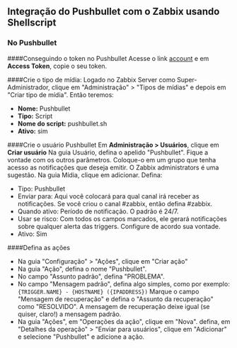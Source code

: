 ## Integração do Pushbullet com o Zabbix usando Shellscript

### No Pushbullet
####Conseguindo o token no Pushbullet
Acesse o link [account](https://www.pushbullet.com/#settings/account) e em **Access Token**, copie o seu token.

####Crie o tipo de mídia:
Logado no Zabbix Server como Super-Administrador, clique em "Administração" > "Tipos de mídias" e depois em "Criar tipo de mídia".
Então teremos:
* **Nome:** Pushbullet
* **Tipo:** Script
* **Nome do script:** pushbullet.sh
* **Ativo:** sim

####Crie o usuário Pushbullet
Em **Administração > Usuários**, clique em **Criar usuário**
Na guia Usuário, defina o apelido "Pushbullet". Fique a vontade com os outros parâmetros. Coloque-o em um grupo que tenha acesso as notificações que deseja emitir. O Zabbix administrators é uma sugestão.
Na guia Mídia, clique em adicionar. Defina:
* Tipo: Pushbullet 
* Enviar para: Aqui você colocará para qual canal irá receber as notificações. Se você criou o canal #zabbix, então defina #zabbix.
* Quando ativo: Período de notificação. O padrão é 24/7.
* Usar se risco: Com todos os campos marcados, ele gerará notificações sobre qualquer alerta das triggers. Configure de acordo sua vontade.
* Ativo: Sim

####Defina as ações
* Na guia "Configuração" > "Ações", clique em "Criar ação"
* Na guia "Ação", defina o nome "Pushbullet".
* No campo "Assunto padrão", defina "PROBLEMA".
* No campo "Mensagem padrão", defina algo simples, como por exemplo:
```{TRIGGER.NAME} - {HOSTNAME} ({IPADDRESS})```
Marque o campo "Mensagem de recuperação" e defina o "Assunto da recuperação" como "RESOLVIDO". A mensagem de recuperação deixe igual (se quiser, claro!) a mensagem padrão.
* Na guia "Ações", em "Operações da ação", clique em "Nova".
defina, em "Detalhes da operação" > "Enviar para usuários", clique em "Adicionar" e selecione "Pushbullet" e adicione a ação.

